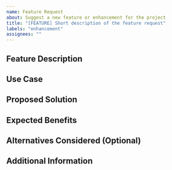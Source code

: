 ```yaml
---
name: Feature Request
about: Suggest a new feature or enhancement for the project
title: "[FEATURE] Short description of the feature request"
labels: "enhancement"
assignees: ""
---
```


## Feature Description

<!-- Provide a clear and concise description of the new feature or enhancement you are suggesting. -->

## Use Case

<!-- Describe the use case or scenario where this feature would be beneficial. -->

## Proposed Solution

<!-- Offer your ideas or proposals for implementing the new feature. -->

## Expected Benefits

<!-- Explain the expected benefits or improvements that this feature would bring to the project. -->

## Alternatives Considered (Optional)

<!-- If you have considered any alternative approaches or solutions, you can describe them here. -->

## Additional Information

<!-- Add any additional information that may be helpful in understanding and discussing the feature request. -->

